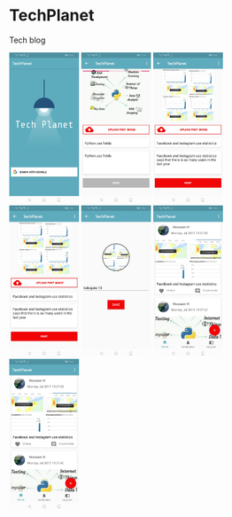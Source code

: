 # TechPlanet
Tech blog

<img src="https://github.com/hossamhasanin/TechPlanet/blob/main/images/Screenshot_20190701_194334_com.hasanin.hossam.techplanet.jpg" width="25%" height="25%"/> <img src="https://github.com/hossamhasanin/TechPlanet/blob/main/images/Screenshot_20190701_193939_com.hasanin.hossam.techplanet.jpg" width="25%" height="25%"/> <img src="https://github.com/hossamhasanin/TechPlanet/blob/main/images/Screenshot_20190701_194202_com.hasanin.hossam.techplanet%20(1).jpg" width="25%" height="25%"/> <img src="https://github.com/hossamhasanin/TechPlanet/blob/main/images/Screenshot_20190701_194202_com.hasanin.hossam.techplanet.jpg" width="25%" height="25%"/> <img src="https://github.com/hossamhasanin/TechPlanet/blob/main/images/Screenshot_20190701_194222_com.hasanin.hossam.techplanet.jpg" width="25%" height="25%"/> <img src="https://github.com/hossamhasanin/TechPlanet/blob/main/images/Screenshot_20190701_194316_com.hasanin.hossam.techplanet%20(1).jpg" width="25%" height="25%"/> <img src="https://github.com/hossamhasanin/TechPlanet/blob/main/images/Screenshot_20190701_194316_com.hasanin.hossam.techplanet.jpg" width="25%" height="25%"/>






